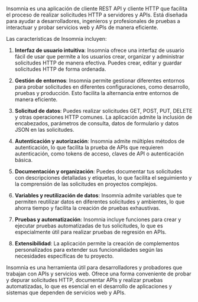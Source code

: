 Insomnia es una aplicación de cliente REST API y cliente HTTP que facilita el proceso de realizar solicitudes HTTP a servidores y APIs. Está diseñada para ayudar a desarrolladores, ingenieros y profesionales de pruebas a interactuar y probar servicios web y APIs de manera eficiente.

Las características de Insomnia incluyen:

1. **Interfaz de usuario intuitiva**: Insomnia ofrece una interfaz de usuario fácil de usar que permite a los usuarios crear, organizar y administrar solicitudes HTTP de manera efectiva. Puedes crear, editar y guardar solicitudes HTTP de forma ordenada.

2. **Gestión de entornos**: Insomnia permite gestionar diferentes entornos para probar solicitudes en diferentes configuraciones, como desarrollo, pruebas y producción. Esto facilita la alternancia entre entornos de manera eficiente.

3. **Solicitud de datos**: Puedes realizar solicitudes GET, POST, PUT, DELETE y otras operaciones HTTP comunes. La aplicación admite la inclusión de encabezados, parámetros de consulta, datos de formulario y datos JSON en las solicitudes.

4. **Autenticación y autorización**: Insomnia admite múltiples métodos de autenticación, lo que facilita la prueba de APIs que requieren autenticación, como tokens de acceso, claves de API o autenticación básica.

5. **Documentación y organización**: Puedes documentar tus solicitudes con descripciones detalladas y etiquetas, lo que facilita el seguimiento y la comprensión de las solicitudes en proyectos complejos.

6. **Variables y reutilización de datos**: Insomnia admite variables que te permiten reutilizar datos en diferentes solicitudes y ambientes, lo que ahorra tiempo y facilita la creación de pruebas exhaustivas.

7. **Pruebas y automatización**: Insomnia incluye funciones para crear y ejecutar pruebas automatizadas de tus solicitudes, lo que es especialmente útil para realizar pruebas de regresión en APIs.

8. **Extensibilidad**: La aplicación permite la creación de complementos personalizados para extender sus funcionalidades según las necesidades específicas de tu proyecto.

Insomnia es una herramienta útil para desarrolladores y probadores que trabajan con APIs y servicios web. Ofrece una forma conveniente de probar y depurar solicitudes HTTP, documentar APIs y realizar pruebas automatizadas, lo que es esencial en el desarrollo de aplicaciones y sistemas que dependen de servicios web y APIs.
